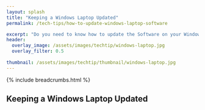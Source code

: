 ```yaml
---
layout: splash 
title: "Keeping a Windows Laptop Updated"
permalink: /tech-tips/how-to-update-windows-laptop-software

excerpt: "Do you need to know how to update the Software on your Windows Laptop? This guide will walk you through the upgrade process so that you can take the 'DIY approach' and perform any future Windows OS Software upgrades on your Windows Laptop by yourself."
header:
  overlay_image: /assets/images/techtip/windows-laptop.jpg
  overlay_filter: 0.5 
  
thumbnail: /assets/images/techtip/thumbnail/windows-laptop.jpg
---
```


{% include breadcrumbs.html %}

## Keeping a Windows Laptop Updated
